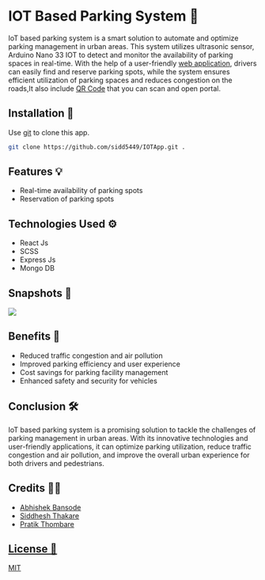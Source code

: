 # IOT Based Parking System 🚗

IoT based parking system is a smart solution to automate and optimize parking management in urban areas. This system utilizes ultrasonic sensor, Arduino Nano 33 IOT to detect and monitor the availability of parking spaces in real-time. With the help of a user-friendly <a href="https://pmportal.netlify.app/" target=_blank>web application</a>, drivers can easily find and reserve parking spots, while the system ensures efficient utilization of parking spaces and reduces congestion on the roads,It also include <a href="screenshots/qrcode.jpeg">QR Code</a> that you can scan and open portal.

## Installation 💽

Use [git](https://git-scm.com/download/win) to clone this app.

```bash
git clone https://github.com/sidd5449/IOTApp.git .
```

## Features 💡

- Real-time availability of parking spots
- Reservation of parking spots

## Technologies Used ⚙️

- React Js
- SCSS
- Express Js
- Mongo DB

## Snapshots 📸

<img src="screenshots/appScreenShots.png"/>

## Benefits 👀

- Reduced traffic congestion and air pollution
- Improved parking efficiency and user experience
- Cost savings for parking facility management
- Enhanced safety and security for vehicles

## Conclusion 🛠

IoT based parking system is a promising solution to tackle the challenges of parking management in urban areas. With its innovative technologies and user-friendly applications, it can optimize parking utilization, reduce traffic congestion and air pollution, and improve the overall urban experience for both drivers and pedestrians.

## Credits 🙏🏻

- <a href='https://github.com/Abhishek-Bansode'> Abhishek Bansode
- <a href='https://github.com/sidd5449'> Siddhesh Thakare
- <a href='https://github.com/pratikt76'> Pratik Thombare

## License 🪪

[MIT](https://choosealicense.com/licenses/mit/)
